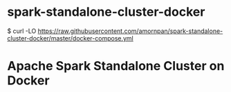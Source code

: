 # spark-standalone-cluster-docker

$ curl -LO https://raw.githubusercontent.com/amornpan/spark-standalone-cluster-docker/master/docker-compose.yml

# Apache Spark Standalone Cluster on Docker
